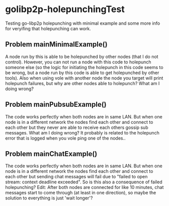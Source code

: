 # golibp2p-holepunchingTest
Testing go-libp2p holepunching with minimal example and some more info for veryifing that holepunching can work.

## Problem mainMinimalExample()
A node run by this is able to be holepunched by other nodes (that I do not control). However, you can not run a node with this code to holepunch someone else (so the logic for initiating the holepunch in this code seems to be wrong, but a node run by this code is able to get holepunched by other tools). Also when using vole with another node the node you target will print holepunch failures, but why are other nodes able to holepunch? What am I doing wrong?

## Problem mainPubsubExample()
The code works perfectly when both nodes are in same LAN. But when one node is in a different network the nodes find each other and connect to each other but they never are able to receive each others gossip sub messages. What am I doing wrong? It probably is related to the holepunch error that is logged when you vole ping one of the nodes..

## Problem mainChatExample()
The code works perfectly when both nodes are in same LAN. But when one node is in a different network the nodes find each other and connect to each other but sending chat messages will fail due to "failed to open stream: context deadline exceeded". So is this also a consequence of failed holepunching? Edit: After both nodes are connected for like 10 minutes, chat messages start to come through (at least in one direction), so maybe the solution to everything is just 'wait longer'?
